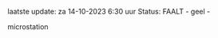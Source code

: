 laatste update: 
za 14-10-2023  6:30   uur 
Status: FAALT - geel - 
<div class="service Y">microstation</div>